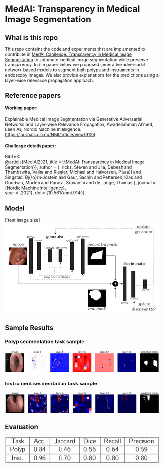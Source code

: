 # MedAI: Transparency in Medical Image Segmentation

## What is this repo
This repo contains the code and experiments that are implemented to contribute in [MedAI Cahllenge: Transparency in Medical Image Segmentation]( https://www.nora.ai/Competition/image-segmentation.html) to automate medical image segmentation while preserve transparency. In the paper below we proposed generative adversarial network-based models to segment both polyps and instruments in endoscopy images. We also provide explanations for the predictions using a layer-wise relevance propagation approach.  

## Reference papers
#### Working paper:
Explainable Medical Image Segmentation via Generative Adversarial Networks and Layer-wise Relevance Propagation, Awadelrahman Ahmed, Leen Ali, Nordic Machine Intelligence.
https://journals.uio.no/NMI/article/view/9126



#### Challenge details paper:
  
BibTeX:  
@article{MediAI2021,
    title = {{MedAI: Transparency in Medical Image Segmentation}},
    author = {
        Hicks, Steven and
        Jha, Debesh and
        Thambawita, Vajira and
        Riegler, Michael and
        Halvorsen, P{\aa}l and
        Singstad, Bj{\o}rn-Jostein and
        Gaur, Sachin and
        Pettersen, Klas and
        Goodwin, Morten and
        Parasa, Sravanthi and
        de Lange, Thomas
    },
    journal = {Nordic Machine Intelligence},   
    year = {2021},
    doi = {10.5617/nmi.9140}
    
## Model

![test image size]<img src="figures/model.png" width="550" height="300">

## Sample Results

### Polyp secmentation task sample

![polyp](figures/pol1.jpg)

### Instrument secmentation task sample

![inst](figures/inst1.jpg)

## Evaluation

<img align="centre" src="figures/testsocre.png">
